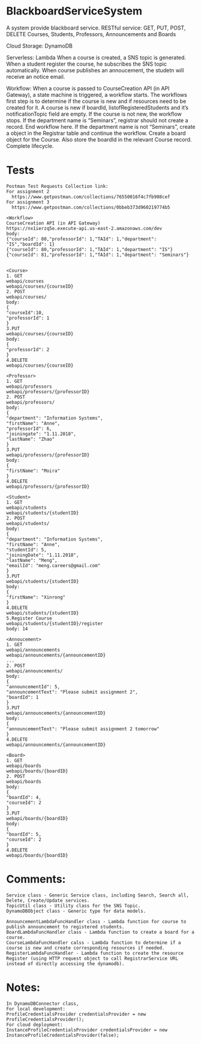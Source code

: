 # BlackboardServiceSystem

A system provide blackboard service.
RESTful service: GET, PUT, POST, DELETE Courses, Students, Professors, Announcements and Boards

Cloud Storage: DynamoDB

Serverless: Lambda 
  When a course is created, a SNS topic is generated. 
  When a student register the course, he subscribes the SNS topic automatically.
  When course publishes an annoucement, the studetn will receive an notice email.

Workflow: 
  When a course is passed to CourseCreation API (in API Gateway), a state machine is triggered, a workflow starts.
  The workflows first step is to determine if the course is new and if resources need to be created for it. 
  A course is new if boardId, listofRegisteredStudents and it’s notificationTopic field are empty. 
  If the course is not new, the workflow stops. 
  If the department name is “Seminars”, registrar should not create a record. End workflow here. 
  If the department name is not “Seminars”, create a object in the Registrar table and continue the workflow.
  Create a board object for the Course. Also store the boardId in the relevant Course record. 
  Complete lifecycle. 
  
# Tests
```
Postman Test Requests Collection link:
For assignment 2
  https://www.getpostman.com/collections/76550016f4c7fb908cef
For assignment 3
  https://www.getpostman.com/collections/0bbeb373d960219774b5
  
<Workflow>
CourseCreation API (in API Gateway) 
https://nx1ierzq5e.execute-api.us-east-2.amazonaws.com/dev
body:
{"courseId": 80,"professorId": 1,"TAId": 1,"department": "IS","boardId": 1}
{"courseId": 80,"professorId": 1,"TAId": 1,"department": "IS"}
{"courseId": 81,"professorId": 1,"TAId": 1,"department": "Seminars"}


<Course>
1. GET
webapi/courses
webapi/courses/{courseID}
2. POST 
webapi/courses/
body: 
{
"courseId":10,
"professorId": 1
}
3.PUT
webapi/courses/{courseID}
body: 
{
"professorId": 2
}
4.DELETE 
webapi/courses/{courseID}

<Professor>
1. GET
webapi/professors
webapi/professors/{professorID}
2. POST 
webapi/professors/
body: 
{
"department": "Information Systems",
"firstName": "Anne",
"professorId": 6,
"joiningate": "1.11.2018",
"lastName": "Zhao"
}
3.PUT
webapi/professors/{professorID}
body: 
{
"firstName": "Moira"
}
4.DELETE 
webapi/professors/{professorID}

<Student>
1. GET
webapi/students
webapi/students/{studentID}
2. POST 
webapi/students/
body: 
{
"department": "Information Systems",
"firstName": "Anne",
"studentId": 5,
"joiningDate": "1.11.2018",
"lastName": "Meng",
"emailId": "meng.careers@gmail.com"
}
3.PUT
webapi/students/{studentID}
body: 
{
"firstName": "Xinrong"
}
4.DELETE 
webapi/students/{studentID}
5.Register Course
webapi/students/{studentID}/register
body: 14

<Annoucement>
1. GET
webapi/announcements
webapi/announcements/{announcementID}
...
2. POST 
webapi/announcements/
body: 
{
"announcementId": 5,
"announcementText": "Please submit assignment 2",
"boardId": 1
}
3.PUT
webapi/announcements/{announcementID}
body: 
{
"announcementText": "Please submit assignment 2 tomorrow"
}
4.DELETE 
webapi/announcements/{announcementID}

<Board>
1. GET
webapi/boards
webapi/boards/{boardID}
2. POST 
webapi/boards
body: 
{
"boardId": 4,
"courseId": 2
}
3.PUT
webapi/boards/{boardID}
body: 
{
"boardId": 5,
"courseId": 2
}
4.DELETE 
webapi/boards/{boardID}
```
# Comments:
```
Service class - Generic Service class, including Search, Search all, Delete, Create/Update services.
TopicUtil class - Utility class for the SNS Topic.
DynamoDBObject class - Generic type for data models.

AnnouncementLambdaFuncHandler class - Lambda function for course to publish announcement to registered students.
BoardLambdaFuncHandler class - Lambda function to create a board for a course.
CourseLambdaFuncHandler calss - Lambda function to determine if a course is new and create corresponding resources if needed.
RegisterLambdaFuncHandler - Lambda function to create the resource Register (using HTTP request object to call RegistrarService URL instead of directly accessing the dynamodb). 
```
# Notes:
```
In DynamoDBConnector class, 
For local development:
ProfileCredentialsProvider credentialsProvider = new ProfileCredentialsProvider();
For cloud deployment:
InstanceProfileCredentialsProvider credentialsProvider = new InstanceProfileCredentialsProvider(false);
```

